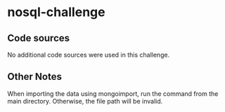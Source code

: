 # nosql-challenge

## Code sources
No additional code sources were used in this challenge.

## Other Notes
When importing the data using mongoimport, run the command from the main directory. Otherwise, the file path will be invalid.
